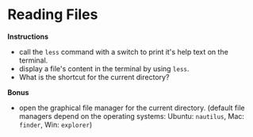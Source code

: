 # Reading Files

**Instructions**
* call the `less` command with a switch to print it's help text on the terminal. 
* display a file's content in the terminal by using `less`. 
* What is the shortcut for the current directory?

**Bonus**
* open the graphical file manager for the current directory. (default file managers depend on the operating systems: Ubuntu: `nautilus`, Mac: `finder`, Win: `explorer`) 
